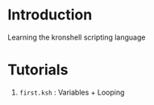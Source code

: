 # Introduction

Learning the kronshell scripting language

# Tutorials

1. <code>first.ksh</code> : Variables + Looping


